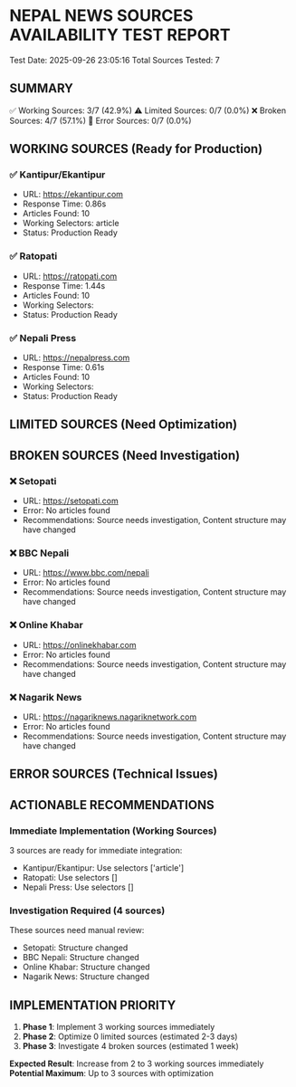 
# NEPAL NEWS SOURCES AVAILABILITY TEST REPORT
Test Date: 2025-09-26 23:05:16
Total Sources Tested: 7

## SUMMARY
✅ Working Sources: 3/7 (42.9%)
⚠️  Limited Sources: 0/7 (0.0%)
❌ Broken Sources: 4/7 (57.1%)
🚫 Error Sources: 0/7 (0.0%)

## WORKING SOURCES (Ready for Production)

### ✅ Kantipur/Ekantipur
- URL: https://ekantipur.com
- Response Time: 0.86s
- Articles Found: 10
- Working Selectors: article
- Status: Production Ready

### ✅ Ratopati
- URL: https://ratopati.com
- Response Time: 1.44s
- Articles Found: 10
- Working Selectors: 
- Status: Production Ready

### ✅ Nepali Press
- URL: https://nepalpress.com
- Response Time: 0.61s
- Articles Found: 10
- Working Selectors: 
- Status: Production Ready

## LIMITED SOURCES (Need Optimization)

## BROKEN SOURCES (Need Investigation)

### ❌ Setopati
- URL: https://setopati.com
- Error: No articles found
- Recommendations: Source needs investigation, Content structure may have changed

### ❌ BBC Nepali
- URL: https://www.bbc.com/nepali
- Error: No articles found
- Recommendations: Source needs investigation, Content structure may have changed

### ❌ Online Khabar
- URL: https://onlinekhabar.com
- Error: No articles found
- Recommendations: Source needs investigation, Content structure may have changed

### ❌ Nagarik News
- URL: https://nagariknews.nagariknetwork.com
- Error: No articles found
- Recommendations: Source needs investigation, Content structure may have changed

## ERROR SOURCES (Technical Issues)


## ACTIONABLE RECOMMENDATIONS

### Immediate Implementation (Working Sources)
3 sources are ready for immediate integration:
- Kantipur/Ekantipur: Use selectors ['article']
- Ratopati: Use selectors []
- Nepali Press: Use selectors []

### Investigation Required (4 sources)
These sources need manual review:
- Setopati: Structure changed
- BBC Nepali: Structure changed
- Online Khabar: Structure changed
- Nagarik News: Structure changed


## IMPLEMENTATION PRIORITY
1. **Phase 1**: Implement 3 working sources immediately
2. **Phase 2**: Optimize 0 limited sources (estimated 2-3 days)
3. **Phase 3**: Investigate 4 broken sources (estimated 1 week)

**Expected Result**: Increase from 2 to 3 working sources immediately
**Potential Maximum**: Up to 3 sources with optimization
